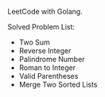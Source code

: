 LeetCode with Golang.

Solved Problem List:
- Two Sum
- Reverse Integer
- Palindrome Number
- Roman to Integer
- Valid Parentheses
- Merge Two Sorted Lists
